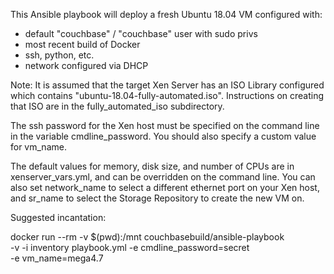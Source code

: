This Ansible playbook will deploy a fresh Ubuntu 18.04 VM configured with:

 - default "couchbase" / "couchbase" user with sudo privs
 - most recent build of Docker
 - ssh, python, etc.
 - network configured via DHCP

Note: It is assumed that the target Xen Server has an ISO Library configured
which contains "ubuntu-18.04-fully-automated.iso". Instructions on creating
that ISO are in the fully_automated_iso subdirectory.

The ssh password for the Xen host must be specified on the command line
in the variable cmdline_password. You should also specify a custom value for
vm_name.

The default values for memory, disk size, and number of CPUs are in
xenserver_vars.yml, and can be overridden on the command line. You can also
set network_name to select a different ethernet port on your Xen host, and
sr_name to select the Storage Repository to create the new VM on.

Suggested incantation:

  docker run --rm -v $(pwd):/mnt couchbasebuild/ansible-playbook \
    -v -i inventory playbook.yml -e cmdline_password=secret \
    -e vm_name=mega4.7
